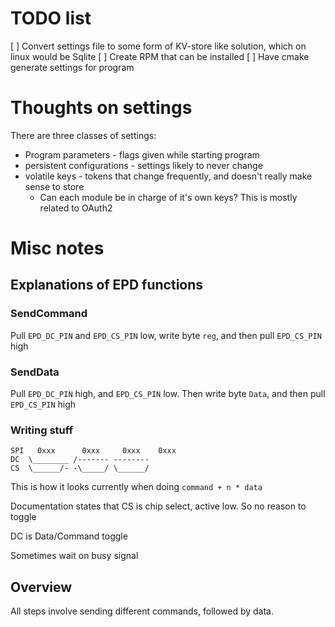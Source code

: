 # TODO list
[ ] Convert settings file to some form of KV-store like solution, which on linux would be Sqlite
[ ] Create RPM that can be installed
[ ] Have cmake generate settings for program

# Thoughts on settings
There are three classes of settings: 
* Program parameters - flags given while starting program
* persistent configurations - settings likely to never change
* volatile keys - tokens that change frequently, and doesn't really make sense to store 
  - Can each module be in charge of it's own keys? This is mostly related to OAuth2

# Misc notes
## Explanations of EPD functions

### SendCommand
Pull `EPD_DC_PIN` and `EPD_CS_PIN` low, write byte `reg`, and then pull `EPD_CS_PIN` high

### SendData
Pull `EPD_DC_PIN` high, and `EPD_CS_PIN` low. Then write byte `Data`, and then
pull `EPD_CS_PIN` high

### Writing stuff
```
SPI   0xxx      0xxx     0xxx    0xxx
DC  \________ /------- --------
CS  \______/- -\_____/ \______/
```
This is how it looks currently when doing `command + n * data`

Documentation states that CS is chip select, active low. So no reason to toggle

DC is Data/Command toggle

Sometimes wait on busy signal

## Overview
All steps involve sending different commands, followed by data. 

<!-- vim set: et sw=2 ss=2 tw=80 : -->
